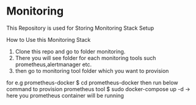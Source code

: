 # Monitoring
This Repository is used for Storing Monitoring Stack Setup

How to Use this Monitoring Stack
1. Clone this repo and go to folder monitoring.
2. There you will see folder for each monitoring tools such prometheus,alertmanager etc.
3. then go to monitoring tool folder which you want to provision 

for e.g prometheus-docker
$ cd prometheus-docker 
then run below command to provision prometheus tool
$ sudo docker-compose up -d  -> here you prometheus container will be running
